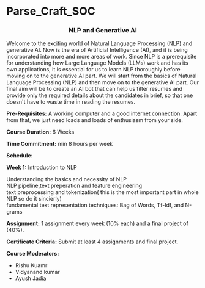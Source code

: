 # Parse_Craft_SOC
### <div align="center">NLP and Generative AI</div>
Welcome to the exciting world of Natural Language Processing (NLP) and generative AI. Now is the era of Artificial Intelligence (AI), and it is being incorporated into more and more areas of work. Since NLP is a prerequisite for understanding how Large Language Models (LLMs) work and has its own applications, it is essential for us to learn NLP thoroughly before moving on to the generative AI part. 
We will start from the basics of Natural Language Processing (NLP) and then move on to the generative AI part. Our final aim will be to create an AI bot that can help us filter resumes and provide only the required details about the candidates in brief, so that one doesn't have to waste time in reading the resumes.

**Pre-Requisites:** A working computer and a good internet connection. Apart from that, we just need loads and loads of enthusiasm from your side.

**Course Duration:** 6 Weeks

**Time Commitment:** min 8 hours per week

**Schedule:**

**Week 1:** Introduction to NLP

Understanding the basics and necessity of NLP <br>
NLP pipeline,text preperation and feature engineering <br>
text preprocessing and tokenization( this is the most important part in whole NLP so do it sincierly) <br>
fundamental text representation techniques: Bag of Words, Tf-Idf, and N-grams


**Assignment:** 1 assignment every week (10% each) and a final project of (40%).

**Certificate Criteria:** Submit at least 4 assignments and final project.

**Course Moderators:**

* Rishu Kuamr
* Vidyanand kumar
* Ayush Jadia
